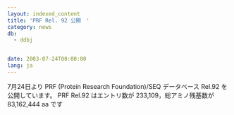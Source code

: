 ```yaml
---
layout: indexed_content
title: 'PRF Rel. 92 公開　'
category: news
db:
  - ddbj


date: 2003-07-24T00:00:00
lang: ja
---
```


7月24日より PRF (Protein Research Foundation)/SEQ データベース Rel.92 を公開しています。 PRF Rel.92 はエントリ数が 233,109，総アミノ残基数が 83,162,444 aa です
